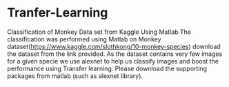 # Tranfer-Learning
Classification of Monkey Data set from Kaggle Using Matlab 
The classification was performed using Matlab on Monkey dataset(https://www.kaggle.com/slothkong/10-monkey-species) download the dataset
from the link provided. As the dataset contains very few images for a given specie we use alexnet to help us classify images and
boost the performance using Transfer learning. Please download the supporting packages from matlab (such as alexnet library).
